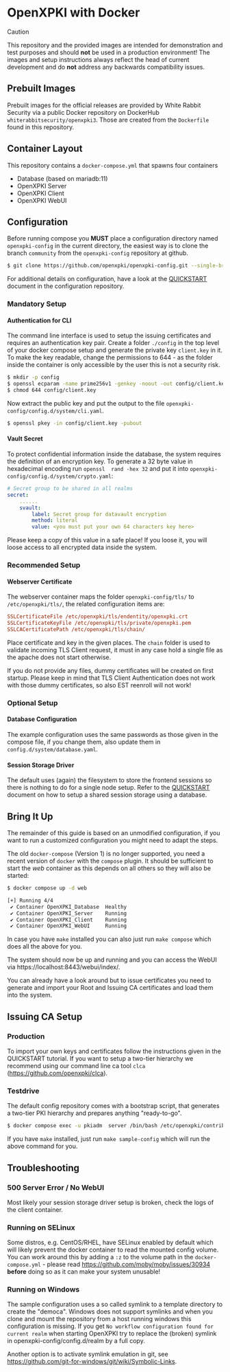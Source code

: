 # OpenXPKI with Docker

> [!CAUTION]
> This repository and the provided images are intended for demonstration and test purposes and should **not** be used in a production environment!
> The images and setup instructions always reflect the head of current development and do **not** address any backwards compatibility issues.

## Prebuilt Images

Prebuilt images for the official releases are provided by White Rabbit Security via a public Docker repository on DockerHub `whiterabbitsecurity/openxpki3`. Those are created from the `Dockerfile` found in this repository.

## Container Layout

This repository contains a `docker-compose.yml` that spawns four containers

- Database (based on mariadb:11)
- OpenXPKI Server
- OpenXPKI Client
- OpenXPKI WebUI

## Configuration

Before running compose you **MUST** place a configuration directory named `openxpki-config` in the current directory, the easiest way is to clone the branch `community` from the `openxpki-config` repository at github.

```bash
$ git clone https://github.com/openxpki/openxpki-config.git --single-branch --branch=community
```

For additional details on configuration, have a look at the [QUICKSTART](https://github.com/openxpki/openxpki-config/blob/community/QUICKSTART.md) document in the configuration repository.

### Mandatory Setup

#### Authentication for CLI

The command line interface is used to setup the issuing certificates and requires an authentication key pair. Create a folder `./config` in the top level of your docker compose setup and generate the private key `client.key` in it. To make the key readable, change the permissions to 644 - as the folder inside the container is only accessible by the user this is not a security risk.

```bash
$ mkdir -p config
$ openssl ecparam -name prime256v1 -genkey -noout -out config/client.key
$ chmod 644 config/client.key
```

Now extract the public key and put the output to the file `openxpki-config/config.d/system/cli.yaml`.

```bash
$ openssl pkey -in config/client.key -pubout
```

#### Vault Secret

To protect confidential information inside the database, the system requires the definition of an encryption key. To generate a 32 byte value in hexadecimal encoding run `openssl  rand -hex 32` and put it into `openxpki-config/config.d/system/crypto.yaml`:

```yaml
# Secret group to be shared in all realms
secret:
    ......
    svault:
        label: Secret group for datavault encryption
        method: literal
        value: <you must put your own 64 characters key here>
```

Please keep a copy of this value in a safe place! If you loose it, you will loose access to all encrypted data inside the system.

### Recommended Setup

#### Webserver Certificate

The webserver container maps the folder `openxpki-config/tls/` to `/etc/openxpki/tls/`, the related configuration items are:

```ini
SSLCertificateFile /etc/openxpki/tls/endentity/openxpki.crt
SSLCertificateKeyFile /etc/openxpki/tls/private/openxpki.pem
SSLCACertificatePath /etc/openxpki/tls/chain/
```

Place certificate and key in the given places. The `chain` folder is used to validate incoming TLS Client request, it must in any case hold a single file as the apache does not start otherwise.

If you do not provide any files, dummy certificates will be created on first startup. Please keep in mind that TLS Client Authentication does not work with those dummy certificates, so also EST reenroll will not work!

### Optional Setup

#### Database Configuration

The example configuration uses the same passwords as those given in the compose file,
if you change them, also update them in `config.d/system/database.yaml`.

#### Session Storage Driver

The default uses (again) the filesystem to store the frontend sessions
so there is nothing to do for a single node setup. Refer to the
[QUICKSTART](https://github.com/openxpki/openxpki-config/blob/community/QUICKSTART.md) document
on how to setup a shared session storage using a database.

## Bring It Up

The remainder of this guide is based on an unmodified configuration, if you want to run a customized configuration you might need to adapt the steps.

The old `docker-compose` (Version 1) is no longer supported, you need a recent version of `docker` with the `compose` plugin.
It should be sufficient to start the *web* container as this depends on all others so they will also be started:

```bash
$ docker compose up -d web

[+] Running 4/4
 ✔ Container OpenXPKI_Database  Healthy                                    0.5s
 ✔ Container OpenXPKI_Server    Running                                    0.0s
 ✔ Container OpenXPKI_Client    Running                                    0.0s
 ✔ Container OpenXPKI_WebUI     Running                                    0.0s

```

In case you have `make` installed you can also just run `make compose` which does all the above for you.

The system should now be up and running and you can access the WebUI via https://localhost:8443/webui/index/.

You can already have a look around but to issue certificates you need to generate and import your Root and Issuing CA certificates and load them into the system.

## Issuing CA Setup

### Production

To import your own keys and certificates follow the instructions given in the QUICKSTART tutorial. If you want to setup a two-tier hierarchy we recommend using our command line ca tool `clca` (https://github.com/openxpki/clca).

### Testdrive

The default config repository comes with a bootstrap script, that generates a two-tier PKI hierarchy and prepares anything "ready-to-go".

```bash
$ docker compose exec -u pkiadm  server /bin/bash /etc/openxpki/contrib/sampleconfig.sh
```

If you have `make` installed, just run `make sample-config` which will run the above command for you.

## Troubleshooting

### 500 Server Error / No WebUI

Most likely your session storage driver setup is broken, check the logs of the client container.

### Running on SELinux

Some distros, e.g. CentOS/RHEL, have SELinux enabled by default which will likely prevent the docker container to read the mounted config volume. You can work around this by adding a `:z` to the volume path in the `docker-compose.yml` - please read https://github.com/moby/moby/issues/30934 **before** doing so as it can make your system unusable!

### Running on Windows

The sample configuration uses a so called symlink to a template directory to create the "democa". Windows does not support symlinks and when you clone
and mount the repository from a host running windows this configuration is missing. If you get `No workflow configuration found for current realm`
when starting OpenXPKI try to replace the (broken) symlink in openxpki-config/config.d/realm by a full copy.

Another option is to activate symlink emulation in git, see https://github.com/git-for-windows/git/wiki/Symbolic-Links.

